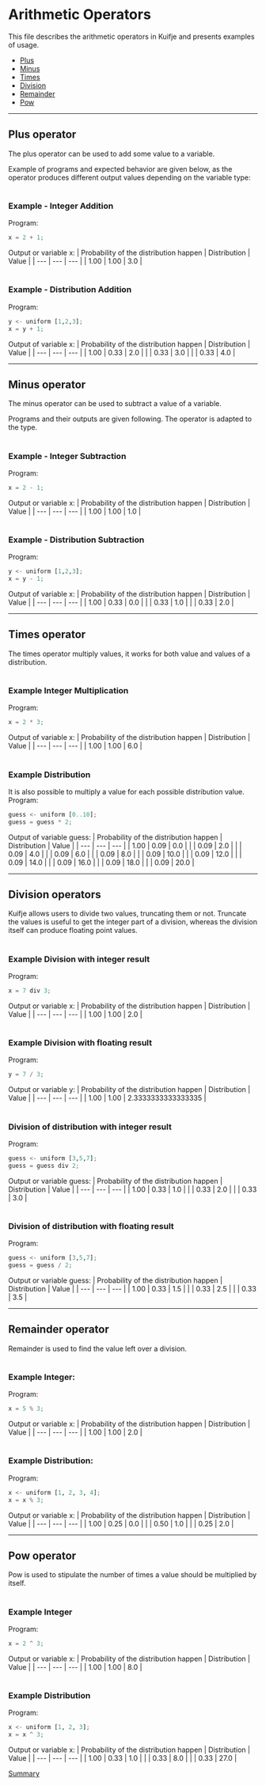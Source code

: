 # Arithmetic Operators

This file describes the arithmetic operators in Kuifje and presents examples of usage.

- [Plus](#plus-operator)
- [Minus](#minus-operator)
- [Times](#times-operator)
- [Division](#division-operators)
- [Remainder](#remainder-operator)
- [Pow](#pow-operator)

---

## Plus operator

The plus operator can be used to add some value to a variable.

Example of programs and expected behavior are given below, as the operator produces different output values depending on the variable type:

#

### Example - Integer Addition

Program:
```python
x = 2 + 1;
```

Output or variable x:
| Probability of the distribution happen | Distribution | Value | 
| --- | --- | --- |
| 1.00 | 1.00 | 3.0 |

#

### Example - Distribution Addition
Program:
```python
y <- uniform [1,2,3];
x = y + 1;
```

Output of variable x:
| Probability of the distribution happen | Distribution | Value | 
| --- | --- | --- |
| 1.00 | 0.33 | 2.0 |
| | 0.33 | 3.0 |
| | 0.33 | 4.0 |

---

## Minus operator

The minus operator can be used to subtract a value of a variable.

Programs and their outputs are given following. The operator is adapted to the type.

#

### Example - Integer Subtraction

Program:
```python
x = 2 - 1;
```

Output or variable x:
| Probability of the distribution happen | Distribution | Value | 
| --- | --- | --- |
| 1.00 | 1.00 | 1.0 |

#

### Example - Distribution Subtraction

Program:
```python
y <- uniform [1,2,3];
x = y - 1;
```

Output of variable x:
| Probability of the distribution happen | Distribution | Value | 
| --- | --- | --- |
| 1.00 | 0.33 | 0.0 |
| | 0.33 | 1.0 |
| | 0.33 | 2.0 |

---

## Times operator

The times operator multiply values, it works for both value and values of a distribution.

#

### Example Integer Multiplication
Program:
```python
x = 2 * 3;
```

Output of variable x:
| Probability of the distribution happen | Distribution | Value | 
| --- | --- | --- |
| 1.00 | 1.00 | 6.0 |

#

### Example Distribution
It is also possible to multiply a value for each possible distribution value.
Program:
```python
guess <- uniform [0..10];
guess = guess * 2;
```

Output of variable guess:
| Probability of the distribution happen | Distribution | Value | 
| --- | --- | --- |
| 1.00 | 0.09 | 0.0 |
| | 0.09 | 2.0 |
| | 0.09 | 4.0 |
| | 0.09 | 6.0 |
| | 0.09 | 8.0 |
| | 0.09 | 10.0 |
| | 0.09 | 12.0 |
| | 0.09 | 14.0 |
| | 0.09 | 16.0 |
| | 0.09 | 18.0 |
| | 0.09 | 20.0 |

---

## Division operators

Kuifje allows users to divide two values, truncating them or not.
Truncate the values is useful to get the integer part of a division, whereas the division itself can produce floating point values.

#

### Example Division with integer result
Program:
```python
x = 7 div 3;
```

Output or variable x:
| Probability of the distribution happen | Distribution | Value | 
| --- | --- | --- |
| 1.00 | 1.00 | 2.0 |

#

### Example Division with floating result
Program:
```python
y = 7 / 3;
```

Output or variable y:
| Probability of the distribution happen | Distribution | Value | 
| --- | --- | --- |
| 1.00 | 1.00 | 2.3333333333333335 |

#

### Division of distribution with integer result
Program:
```python
guess <- uniform [3,5,7];
guess = guess div 2;
```

Output or variable guess:
| Probability of the distribution happen | Distribution | Value | 
| --- | --- | --- |
| 1.00 | 0.33 | 1.0 |
| | 0.33 | 2.0 |
| | 0.33 | 3.0 |

#

### Division of distribution with floating result
Program:
```python
guess <- uniform [3,5,7];
guess = guess / 2;
```

Output or variable guess:
| Probability of the distribution happen | Distribution | Value | 
| --- | --- | --- |
| 1.00 | 0.33 | 1.5 |
| | 0.33 | 2.5 |
| | 0.33 | 3.5 |

---

## Remainder operator

Remainder is used to find the value left over a division.

#

### Example Integer:
Program:
```python
x = 5 % 3;
```

Output or variable x:
| Probability of the distribution happen | Distribution | Value | 
| --- | --- | --- |
| 1.00 | 1.00 | 2.0 |

#

### Example Distribution:
Program:
```python
x <- uniform [1, 2, 3, 4];
x = x % 3;
```

Output or variable x:
| Probability of the distribution happen | Distribution | Value | 
| --- | --- | --- |
| 1.00 | 0.25 | 0.0 |
| | 0.50 | 1.0 |
| | 0.25 | 2.0 |

---

## Pow operator

Pow is used to stipulate the number of times a value should be multiplied by itself.

#

### Example Integer
Program:
```python
x = 2 ^ 3;
```

Output or variable x:
| Probability of the distribution happen | Distribution | Value | 
| --- | --- | --- |
| 1.00 | 1.00 | 8.0 |

#

### Example Distribution
Program:
```python
x <- uniform [1, 2, 3];
x = x ^ 3;
```

Output or variable x:
| Probability of the distribution happen | Distribution | Value | 
| --- | --- | --- |
| 1.00 | 0.33 | 1.0 |
| | 0.33 | 8.0 |
| | 0.33 | 27.0 |

[Summary](https://github.com/gleisonsdm/Kuifje-Documentation)
